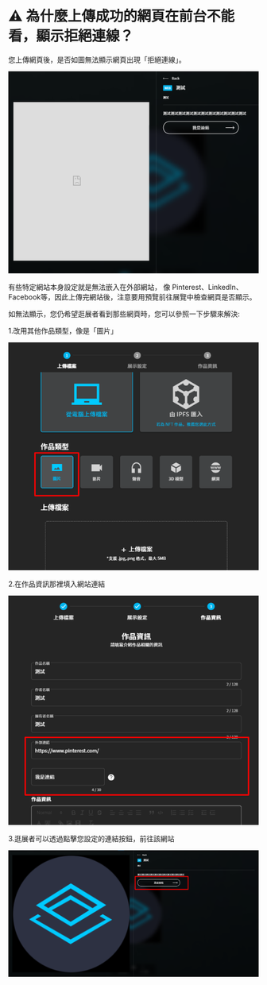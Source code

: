 # ⚠️ 為什麼上傳成功的網頁在前台不能看，顯示拒絕連線？

您上傳網頁後，是否如圖無法顯示網頁出現「拒絕連線」。

![](<../../../.gitbook/assets/螢幕擷取畫面 2022-05-23 132919.png>)

有些特定網站本身設定就是無法嵌入在外部網站， 像 Pinterest、LinkedIn、Facebook等，因此上傳完網站後，注意要用預覽前往展覽中檢查網頁是否顯示。

如無法顯示，您仍希望逛展者看到那些網頁時，您可以參照一下步驟來解決:

1.改用其他作品類型，像是「圖片」

![](<../../../.gitbook/assets/image (6) (1).png>)

2.在作品資訊那裡填入網站連結

![](<../../../.gitbook/assets/image (4) (1).png>)

3.逛展者可以透過點擊您設定的連結按鈕，前往該網站

![](<../../../.gitbook/assets/image (5) (1) (1).png>)
